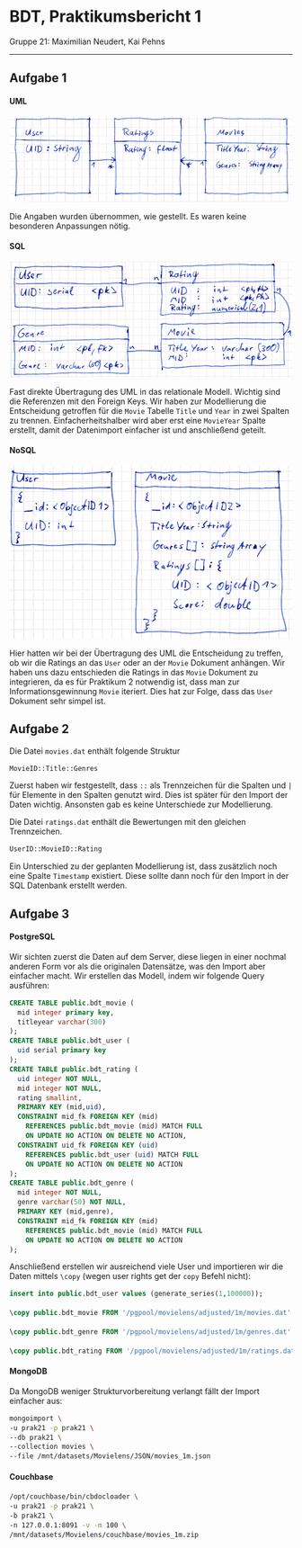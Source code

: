 # BDT, Praktikumsbericht 1

Gruppe 21: Maximilian Neudert, Kai Pehns

---

## Aufgabe 1

#### UML

![UML Modell](res/uml.png)

Die Angaben wurden übernommen, wie gestellt. Es waren keine besonderen Anpassungen nötig.

#### SQL

![UML Modell](res/sql.png)

Fast direkte Übertragung des UML in das relationale Modell. Wichtig sind die Referenzen mit den Foreign Keys. Wir haben zur Modellierung die Entscheidung getroffen für die `Movie` Tabelle `Title` und `Year` in zwei Spalten zu trennen. Einfacherheitshalber wird aber erst eine `MovieYear` Spalte erstellt, damit der Datenimport einfacher ist und anschließend geteilt.

#### NoSQL

![UML Modell](res/nosql.png)

Hier hatten wir bei der Übertragung des UML die Entscheidung zu treffen, ob wir die Ratings an das `User` oder an der `Movie` Dokument anhängen. Wir haben uns dazu entschieden die Ratings in das `Movie` Dokument zu integrieren, da es für Praktikum 2 notwendig ist, dass man zur Informationsgewinnung `Movie` iteriert. Dies hat zur Folge, dass das `User` Dokument sehr simpel ist.

## Aufgabe 2

Die Datei `movies.dat` enthält folgende Struktur

```bash
MovieID::Title::Genres
```

Zuerst haben wir festgestellt, dass `::` als Trennzeichen für die Spalten und `|` für Elemente in den Spalten genutzt wird. Dies ist später für den Import der Daten wichtig. Ansonsten gab es keine Unterschiede zur Modellierung.

Die Datei `ratings.dat` enthält die Bewertungen mit den gleichen Trennzeichen.

```bash
UserID::MovieID::Rating
```

Ein Unterschied zu der geplanten Modellierung ist, dass zusätzlich noch eine Spalte `Timestamp` existiert. Diese sollte dann noch für den Import in der SQL Datenbank erstellt werden.

## Aufgabe 3

#### PostgreSQL

Wir sichten zuerst die Daten auf dem Server, diese liegen in einer nochmal anderen Form vor als die originalen Datensätze, was den Import aber einfacher macht.
Wir erstellen das Modell, indem wir folgende Query ausführen:

```sql
CREATE TABLE public.bdt_movie (
  mid integer primary key,
  titleyear varchar(300)
);
CREATE TABLE public.bdt_user (
  uid serial primary key
);
CREATE TABLE public.bdt_rating (
  uid integer NOT NULL,
  mid integer NOT NULL,
  rating smallint,
  PRIMARY KEY (mid,uid),
  CONSTRAINT mid_fk FOREIGN KEY (mid)
    REFERENCES public.bdt_movie (mid) MATCH FULL
    ON UPDATE NO ACTION ON DELETE NO ACTION,
  CONSTRAINT uid_fk FOREIGN KEY (uid)
    REFERENCES public.bdt_user (uid) MATCH FULL
    ON UPDATE NO ACTION ON DELETE NO ACTION
);
CREATE TABLE public.bdt_genre (
  mid integer NOT NULL,
  genre varchar(50) NOT NULL,
  PRIMARY KEY (mid,genre),
  CONSTRAINT mid_fk FOREIGN KEY (mid)
    REFERENCES public.bdt_movie (mid) MATCH FULL
    ON UPDATE NO ACTION ON DELETE NO ACTION
);
```

Anschließend erstellen wir ausreichend viele User und importieren wir die Daten mittels `\copy` (wegen user rights get der `copy` Befehl nicht):

```sql
insert into public.bdt_user values (generate_series(1,100000));

\copy public.bdt_movie FROM '/pgpool/movielens/adjusted/1m/movies.dat' with (format csv, delimiter ';');

\copy public.bdt_genre FROM '/pgpool/movielens/adjusted/1m/genres.dat' with (format csv, delimiter ';');

\copy public.bdt_rating FROM '/pgpool/movielens/adjusted/1m/ratings.dat' with (format csv, delimiter ';');
```

#### MongoDB

Da MongoDB weniger Strukturvorbereitung verlangt fällt der Import einfacher aus:

```bash
mongoimport \
-u prak21 -p prak21 \
--db prak21 \
--collection movies \
--file /mnt/datasets/Movielens/JSON/movies_1m.json
```

#### Couchbase

```bash
/opt/couchbase/bin/cbdocloader \
-u prak21 -p prak21 \
-b prak21 \
-n 127.0.0.1:8091 -v -m 100 \
/mnt/datasets/Movielens/couchbase/movies_1m.zip
```
